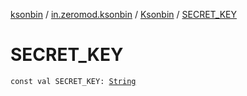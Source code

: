 [ksonbin](../../index.md) / [in.zeromod.ksonbin](../index.md) / [Ksonbin](index.md) / [SECRET_KEY](./-s-e-c-r-e-t_-k-e-y.md)

# SECRET_KEY

`const val SECRET_KEY: `[`String`](https://kotlinlang.org/api/latest/jvm/stdlib/kotlin/-string/index.html)